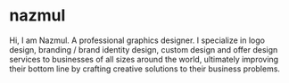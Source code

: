 # nazmul
Hi, I am Nazmul. A professional graphics designer. I specialize in logo design, branding / brand identity design, custom design and offer design services to businesses of all sizes around the world, ultimately improving their bottom line by crafting creative solutions to their business problems.
